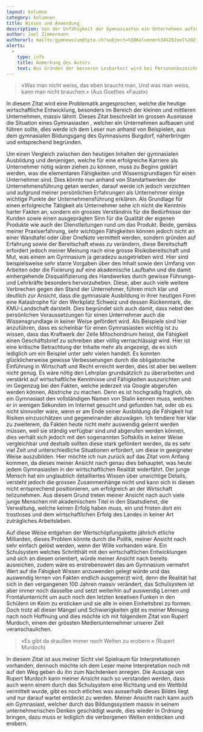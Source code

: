```yaml
---
layout: kolumne
category: kolumnen
title: Wissen und Anwendung
description: Von der Unfähigkeit der Gymnasiasten ein Unternehmen aufzubauen und zu führen
author: Joel Zimmermann
authorurl: mailto:gymnewsium@tpto.ch?subject=%5BKolumnen%3A%20Joel%20Zimmermann%5D%20Kontaktanfrage
alerts:
  -
    type: info
    title: Anmerkung des Autors
    text: Aus Gründen der besseren Lesbarkeit wird bei Personenbezeichnungen und personenbezogenen Hauptwörtern in diesem Aufsatz die männliche Form verwendet. Entsprechende Begriffe gelten im Sinne der Gleichbehandlung grundsätzlich für alle Geschlechter. Die verkürzte Sprachform hat lediglich redaktionelle Gründe und beinhaltet keine Wertung. 
---
```


> «Was man nicht weiss, das eben braucht man, Und was man weiss, kann man nicht brauchen.» (Aus Goethes «Faust»)

In diesem Zitat wird eine Problematik angesprochen, welche die heutige wirtschaftliche Entwicklung, besonders im Bereich der kleinen und mittleren Unternehmen, massiv lähmt. Dieses Zitat beschreibt im grossen Ausmasse die Situation eines Gymnasiasten , welcher ein Unternehmen aufbauen und führen sollte, dies werde ich dem Leser nun anhand von Beispielen, aus dem gymnasialen Bildungsgang des Gymnasiums Burgdorf, näherbringen und entsprechend begründen.

Um einen Vergleich zwischen den heutigen Inhalten der gymnasialen Ausbildung und denjenigen, welche für eine erfolgreiche Karriere als Unternehmer nötig wären ziehen zu können, muss zu Beginn geklärt werden, was die elementaren Fähigkeiten und Wissensgrundlagen für einen Unternehmer sind. Dies könnte nun anhand von Standartwerken der Unternehmensführung getan werden, darauf werde ich jedoch verzichten und aufgrund meiner persönlichen Erfahrungen als Unternehmer einige wichtige Punkte der Unternehmensführung erklären. Als Grundlage für einen erfolgreiche Tätigkeit als Unternehmer sehe ich nicht die Kenntnis harter Fakten an, sondern ein grosses Verständnis für die Bedürfnisse der Kunden sowie einen ausgeprägten Sinn für die Qualität der eigenen Produkte wie auch der Dienstleitungen rund um das Produkt. Beide, gemäss meiner Praxiserfahrung, sehr wichtigen Fähigkeiten können jedoch nicht an einer Wandtafel oder über OneNote vermittelt werden, sondern gründen auf Erfahrung sowie der Bereitschaft etwas zu verändern, diese Bereitschaft erfordert jedoch meiner Meinung nach eine grosse Risikobereitschaft und Mut, was einem am Gymnasium ja geradezu ausgetrieben wird. Hier sind beispielsweise sehr starre Vorgaben über den Inhalt sowie den Umfang von Arbeiten oder die Fixierung auf eine akademische Laufbahn und die damit einhergehende Disqualifizierung des Handwerkes durch gewisse Führungs- und Lehrkräfte besonders hervorzuheben. Diese, aber auch viele weitere Verbrechen gegen den Stand der Unternehmer, führen mich klar und deutlich zur Ansicht, dass die gymnasiale Ausbildung in ihrer heutigen Form eine Katastrophe für den Werkplatz Schweiz und dessen Rückenmark, die KMU-Landschaft darstellt. Dies begründet sich auch damit, dass nebst den persönlichen Voraussetzungen für einen Unternehmer auch die Wissensgrundlage in keiner Weise gefördert wird. Als Beispiele sind hier anzuführen, dass es scheinbar für einen Gymnasiasten wichtig ist zu wissen, dass das Kraftwerk der Zelle Mitochondrium heisst, die Fähigkeit einen Geschäftsbrief zu schreiben aber völlig vernachlässigt wird. Hier ist eine kritische Betrachtung der Inhalte mehr als angezeigt, da es sich lediglich um ein Beispiel unter sehr vielen handelt. Es konnten glücklicherweise gewisse Verbesserungen durch die obligatorische Einführung in Wirtschaft und Recht erreicht werden, dies ist aber bei weitem nicht genug. Es wäre nötig den Lehrplan grundsätzlich zu überarbeiten und verstärkt auf wirtschaftliche Kenntnisse und Fähigkeiten auszurichten und im Gegenzug bei den Fakten, welche jederzeit via Google abgerufen werden können, Abstriche zu machen. Denn es ist hochgradig fraglich, ob ein Gymnasiast den vollständigen Namen von Stalin kennen muss, welchen er in wenigen Sekunden im Internet gesucht und gefunden hat, oder ob es nicht sinnvoller wäre, wenn er am Ende seiner Ausbildung die Fähigkeit hat Risiken einzuschätzen und gegeneinander abzuwägen. Ich tendiere hier klar zu zweiterem, da Fakten heute nicht mehr auswendig gelernt werden müssen, weil sie ständig verfügbar sind und abgerufen werden können, dies verhält sich jedoch mit den sogenannten Softskills in keiner Weise vergleichbar und deshalb sollten diese stark gefördert werden, da es sehr viel Zeit und unterschiedliche Situationen erfordert, um diese in geeigneter Weise auszubilden. Hier möchte ich nun zurück auf das Zitat vom Anfang kommen, da dieses meiner Ansicht nach genau dies behauptet, was heute jedem Gymnasiasten in der wirtschaftlichen Realität widerfährt. Der junge Mensch hat ein unglaublich detailliertes Wissen über unwichtige Details, versteht jedoch die grossen Zusammenhänge nicht und kann sich in diesen nicht entsprechend positionieren, um erfolgreich an der Wirtschaft teilzunehmen. Aus diesem Grund treten meiner Ansicht nach auch viele junge Menschen mit akademischem Titel in den Staatsdienst, die Verwaltung, welche keinen Erfolg haben muss, ein und fristen dort ein trostloses und dem wirtschaftlichen Erfolg des Landes in keiner Art zuträgliches Arbeitsleben.

Auf diese Weise entgehen der Wertschöpfungskette jährlich etliche Milliarden, dieses Problem könnte durch die Politik, meiner Ansicht nach sehr einfach gelöst werden, wenn der Wille vorhanden wäre. Ein Schulsystem welches Schritthält mit den wirtschaftlichen Entwicklungen und sich an diesen orientiert, würde meiner Ansicht nach bereits ausreichen, zudem wäre es erstrebenswert das am Gymnasium vermehrt Wert auf die Fähigkeit Wissen anzuwenden gelegt würde und das auswendig lernen von Fakten endlich ausgemerzt wird, denn die Realität hat sich in den vergangenen 100 Jahren massiv verändert, das Schulsystem ist aber immer noch dasselbe und setzt weiterhin auf auswendig Lernen und Frontalunterricht um auch noch den letzten kreativen Funken in den Schülern im Keim zu ersticken und sie alle in einen Einheitsbrei zu formen. Doch trotz all dieser Mängel und Schwierigkeiten gibt es meiner Meinung nach noch Hoffnung und dies möchte ich mit folgendem Zitat von Rupert Murdoch, einem der grössten Medienunternehmer unserer Zeit veranschaulichen.

> «Es gibt da draußen immer noch Welten zu erobern.» (Rupert Murdoch)

In diesem Zitat ist aus meiner Sicht viel Spielraum für Interpretationen vorhanden, dennoch möchte ich dem Leser meine Interpretation noch mit auf den Weg geben du ihn zum Nachdenken anregen. Die Aussage von Rupert Murdoch kann meiner Ansicht nach so verstanden werden, dass auch wenn einem durch das Schulsystem eine Richtung und ein Weltbild vermittelt wurde, gibt es noch etliches was ausserhalb dieses Bildes liegt und nur darauf wartet entdeckt zu werden. Meiner Ansicht nach kann auch ein Gymnasiast, welcher durch das Bildungssystem massiv in seinem unternehmerischen Denken geschädigt wurde, dies wieder in Ordnung bringen, dazu muss er lediglich die verborgenen Welten entdecken und erobern.
